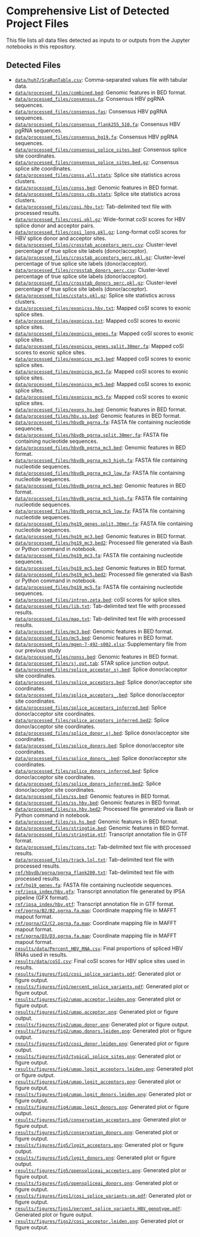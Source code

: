 # Comprehensive List of Detected Project Files

This file lists all data files detected as inputs to or outputs from the Jupyter notebooks in this repository.

## Detected Files
- [`data/huh7/SraRunTable.csv`](data/huh7/SraRunTable.csv): Comma-separated values file with tabular data.
- [`data/processed_files/combined.bed`](data/processed_files/combined.bed): Genomic features in BED format.
- [`data/processed_files/consensus.fa`](data/processed_files/consensus.fa): Consensus HBV pgRNA sequences.
- [`data/processed_files/consensus.fas`](data/processed_files/consensus.fas): Consensus HBV pgRNA sequences.
- [`data/processed_files/consensus_flank255_510.fa`](data/processed_files/consensus_flank255_510.fa): Consensus HBV pgRNA sequences.
- [`data/processed_files/consensus_hg19.fa`](data/processed_files/consensus_hg19.fa): Consensus HBV pgRNA sequences.
- [`data/processed_files/consensus_splice_sites.bed`](data/processed_files/consensus_splice_sites.bed): Consensus splice site coordinates.
- [`data/processed_files/consensus_splice_sites.bed.gz`](data/processed_files/consensus_splice_sites.bed.gz): Consensus splice site coordinates.
- [`data/processed_files/conss.all.stats`](data/processed_files/conss.all.stats): Splice site statistics across clusters.
- [`data/processed_files/conss.bed`](data/processed_files/conss.bed): Genomic features in BED format.
- [`data/processed_files/conss.cds.stats`](data/processed_files/conss.cds.stats): Splice site statistics across clusters.
- [`data/processed_files/cosi.hbv.txt`](data/processed_files/cosi.hbv.txt): Tab-delimited text file with processed results.
- [`data/processed_files/cosi.pkl.gz`](data/processed_files/cosi.pkl.gz): Wide-format coSI scores for HBV splice donor and acceptor pairs.
- [`data/processed_files/cosi_long.pkl.gz`](data/processed_files/cosi_long.pkl.gz): Long-format coSI scores for HBV splice donor and acceptor sites.
- [`data/processed_files/crosstab_acceptors_perc.csv`](data/processed_files/crosstab_acceptors_perc.csv): Cluster-level percentage of true splice site labels (donor/acceptor).
- [`data/processed_files/crosstab_acceptors_perc.pkl.gz`](data/processed_files/crosstab_acceptors_perc.pkl.gz): Cluster-level percentage of true splice site labels (donor/acceptor).
- [`data/processed_files/crosstab_donors_perc.csv`](data/processed_files/crosstab_donors_perc.csv): Cluster-level percentage of true splice site labels (donor/acceptor).
- [`data/processed_files/crosstab_donors_perc.pkl.gz`](data/processed_files/crosstab_donors_perc.pkl.gz): Cluster-level percentage of true splice site labels (donor/acceptor).
- [`data/processed_files/cstats.pkl.gz`](data/processed_files/cstats.pkl.gz): Splice site statistics across clusters.
- [`data/processed_files/exonicss.hbv.txt`](data/processed_files/exonicss.hbv.txt): Mapped coSI scores to exonic splice sites.
- [`data/processed_files/exonicss.txt`](data/processed_files/exonicss.txt): Mapped coSI scores to exonic splice sites.
- [`data/processed_files/exonicss_genes.fa`](data/processed_files/exonicss_genes.fa): Mapped coSI scores to exonic splice sites.
- [`data/processed_files/exonicss_genes.split.30mer.fa`](data/processed_files/exonicss_genes.split.30mer.fa): Mapped coSI scores to exonic splice sites.
- [`data/processed_files/exonicss_mc3.bed`](data/processed_files/exonicss_mc3.bed): Mapped coSI scores to exonic splice sites.
- [`data/processed_files/exonicss_mc3.fa`](data/processed_files/exonicss_mc3.fa): Mapped coSI scores to exonic splice sites.
- [`data/processed_files/exonicss_mc5.bed`](data/processed_files/exonicss_mc5.bed): Mapped coSI scores to exonic splice sites.
- [`data/processed_files/exonicss_mc5.fa`](data/processed_files/exonicss_mc5.fa): Mapped coSI scores to exonic splice sites.
- [`data/processed_files/exons.hs.bed`](data/processed_files/exons.hs.bed): Genomic features in BED format.
- [`data/processed_files/hbv.ss.bed`](data/processed_files/hbv.ss.bed): Genomic features in BED format.
- [`data/processed_files/hbvdb_pgrna.fa`](data/processed_files/hbvdb_pgrna.fa): FASTA file containing nucleotide sequences.
- [`data/processed_files/hbvdb_pgrna.split.30mer.fa`](data/processed_files/hbvdb_pgrna.split.30mer.fa): FASTA file containing nucleotide sequences.
- [`data/processed_files/hbvdb_pgrna_mc3.bed`](data/processed_files/hbvdb_pgrna_mc3.bed): Genomic features in BED format.
- [`data/processed_files/hbvdb_pgrna_mc3_high.fa`](data/processed_files/hbvdb_pgrna_mc3_high.fa): FASTA file containing nucleotide sequences.
- [`data/processed_files/hbvdb_pgrna_mc3_low.fa`](data/processed_files/hbvdb_pgrna_mc3_low.fa): FASTA file containing nucleotide sequences.
- [`data/processed_files/hbvdb_pgrna_mc5.bed`](data/processed_files/hbvdb_pgrna_mc5.bed): Genomic features in BED format.
- [`data/processed_files/hbvdb_pgrna_mc5_high.fa`](data/processed_files/hbvdb_pgrna_mc5_high.fa): FASTA file containing nucleotide sequences.
- [`data/processed_files/hbvdb_pgrna_mc5_low.fa`](data/processed_files/hbvdb_pgrna_mc5_low.fa): FASTA file containing nucleotide sequences.
- [`data/processed_files/hg19_genes.split.30mer.fa`](data/processed_files/hg19_genes.split.30mer.fa): FASTA file containing nucleotide sequences.
- [`data/processed_files/hg19_mc3.bed`](data/processed_files/hg19_mc3.bed): Genomic features in BED format.
- [`data/processed_files/hg19_mc3.bed2`](data/processed_files/hg19_mc3.bed2): Processed file generated via Bash or Python command in notebook.
- [`data/processed_files/hg19_mc3.fa`](data/processed_files/hg19_mc3.fa): FASTA file containing nucleotide sequences.
- [`data/processed_files/hg19_mc5.bed`](data/processed_files/hg19_mc5.bed): Genomic features in BED format.
- [`data/processed_files/hg19_mc5.bed2`](data/processed_files/hg19_mc5.bed2): Processed file generated via Bash or Python command in notebook.
- [`data/processed_files/hg19_mc5.fa`](data/processed_files/hg19_mc5.fa): FASTA file containing nucleotide sequences.
- [`data/processed_files/intron.zeta.bed`](data/processed_files/intron.zeta.bed): coSI scores for splice sites.
- [`data/processed_files/lib.txt`](data/processed_files/lib.txt): Tab-delimited text file with processed results.
- [`data/processed_files/map.txt`](data/processed_files/map.txt): Tab-delimited text file with processed results.
- [`data/processed_files/mc3.bed`](data/processed_files/mc3.bed): Genomic features in BED format.
- [`data/processed_files/mc5.bed`](data/processed_files/mc5.bed): Genomic features in BED format.
- [`data/processed_files/mgen-7-492-s002.xlsx`](data/processed_files/mgen-7-492-s002.xlsx): Supplementary file from our previous study
- [`data/processed_files/nonss.bed`](data/processed_files/nonss.bed): Genomic features in BED format.
- [`data/processed_files/sj.out.tab`](data/processed_files/sj.out.tab): STAR splice junction output.
- [`data/processed_files/splice_acceptor_sj.bed`](data/processed_files/splice_acceptor_sj.bed): Splice donor/acceptor site coordinates.
- [`data/processed_files/splice_acceptors.bed`](data/processed_files/splice_acceptors.bed): Splice donor/acceptor site coordinates.
- [`data/processed_files/splice_acceptors_.bed`](data/processed_files/splice_acceptors_.bed): Splice donor/acceptor site coordinates.
- [`data/processed_files/splice_acceptors_inferred.bed`](data/processed_files/splice_acceptors_inferred.bed): Splice donor/acceptor site coordinates.
- [`data/processed_files/splice_acceptors_inferred.bed2`](data/processed_files/splice_acceptors_inferred.bed2): Splice donor/acceptor site coordinates.
- [`data/processed_files/splice_donor_sj.bed`](data/processed_files/splice_donor_sj.bed): Splice donor/acceptor site coordinates.
- [`data/processed_files/splice_donors.bed`](data/processed_files/splice_donors.bed): Splice donor/acceptor site coordinates.
- [`data/processed_files/splice_donors_.bed`](data/processed_files/splice_donors_.bed): Splice donor/acceptor site coordinates.
- [`data/processed_files/splice_donors_inferred.bed`](data/processed_files/splice_donors_inferred.bed): Splice donor/acceptor site coordinates.
- [`data/processed_files/splice_donors_inferred.bed2`](data/processed_files/splice_donors_inferred.bed2): Splice donor/acceptor site coordinates.
- [`data/processed_files/ss.bed`](data/processed_files/ss.bed): Genomic features in BED format.
- [`data/processed_files/ss.hbv.bed`](data/processed_files/ss.hbv.bed): Genomic features in BED format.
- [`data/processed_files/ss.hbv.bed2`](data/processed_files/ss.hbv.bed2): Processed file generated via Bash or Python command in notebook.
- [`data/processed_files/ss.hs.bed`](data/processed_files/ss.hs.bed): Genomic features in BED format.
- [`data/processed_files/stringtie.bed`](data/processed_files/stringtie.bed): Genomic features in BED format.
- [`data/processed_files/stringtie.gtf`](data/processed_files/stringtie.gtf): Transcript annotation file in GTF format.
- [`data/processed_files/tcons.txt`](data/processed_files/tcons.txt): Tab-delimited text file with processed results.
- [`data/processed_files/track.lol.txt`](data/processed_files/track.lol.txt): Tab-delimited text file with processed results.
- [`ref/hbvdb/pgrna/pgrna_flank200.txt`](ref/hbvdb/pgrna/pgrna_flank200.txt): Tab-delimited text file with processed results.
- [`ref/hg19_genes.fa`](ref/hg19_genes.fa): FASTA file containing nucleotide sequences.
- [`ref/ipsa_index/hbv.gfx`](ref/ipsa_index/hbv.gfx): Transcript annotation file generated by IPSA pipeline (GFX format).
- [`ref/ipsa_index/hbv.gtf`](ref/ipsa_index/hbv.gtf): Transcript annotation file in GTF format.
- [`ref/pgrna/B2/B2.pgrna.fa.map`](ref/pgrna/B2/B2.pgrna.fa.map): Coordinate mapping file in MAFFT mapout format.
- [`ref/pgrna/C2/C2.pgrna.fa.map`](ref/pgrna/C2/C2.pgrna.fa.map): Coordinate mapping file in MAFFT mapout format.
- [`ref/pgrna/D3/D3.pgrna.fa.map`](ref/pgrna/D3/D3.pgrna.fa.map): Coordinate mapping file in MAFFT mapout format.
- [`results/data/Percent_HBV_RNA.csv`](results/data/Percent_HBV_RNA.csv): Final proportions of spliced HBV RNAs used in results.
- [`results/data/coSI.csv`](results/data/coSI.csv): Final coSI scores for HBV splice sites used in results.
- [`results/figures/fig1/cosi_splice_variants.pdf`](results/figures/fig1/cosi_splice_variants.pdf): Generated plot or figure output.
- [`results/figures/fig1/percent_splice_variants.pdf`](results/figures/fig1/percent_splice_variants.pdf): Generated plot or figure output.
- [`results/figures/fig2/umap.acceptor.leiden.png`](results/figures/fig2/umap.acceptor.leiden.png): Generated plot or figure output.
- [`results/figures/fig2/umap.acceptor.png`](results/figures/fig2/umap.acceptor.png): Generated plot or figure output.
- [`results/figures/fig2/umap.donor.png`](results/figures/fig2/umap.donor.png): Generated plot or figure output.
- [`results/figures/fig2/umap.donors.leiden.png`](results/figures/fig2/umap.donors.leiden.png): Generated plot or figure output.
- [`results/figures/fig3/cosi_donor.leiden.png`](results/figures/fig3/cosi_donor.leiden.png): Generated plot or figure output.
- [`results/figures/fig3/typical_splice_sites.png`](results/figures/fig3/typical_splice_sites.png): Generated plot or figure output.
- [`results/figures/fig4/umap.logit_acceptors.leiden.png`](results/figures/fig4/umap.logit_acceptors.leiden.png): Generated plot or figure output.
- [`results/figures/fig4/umap.logit_acceptors.png`](results/figures/fig4/umap.logit_acceptors.png): Generated plot or figure output.
- [`results/figures/fig4/umap.logit_donors.leiden.png`](results/figures/fig4/umap.logit_donors.leiden.png): Generated plot or figure output.
- [`results/figures/fig4/umap.logit_donors.png`](results/figures/fig4/umap.logit_donors.png): Generated plot or figure output.
- [`results/figures/fig5/conservation_acceptors.png`](results/figures/fig5/conservation_acceptors.png): Generated plot or figure output.
- [`results/figures/fig5/conservation_donors.png`](results/figures/fig5/conservation_donors.png): Generated plot or figure output.
- [`results/figures/fig5/logit_acceptors.png`](results/figures/fig5/logit_acceptors.png): Generated plot or figure output.
- [`results/figures/fig5/logit_donors.png`](results/figures/fig5/logit_donors.png): Generated plot or figure output.
- [`results/figures/fig5/openspliceai_acceptors.png`](results/figures/fig5/openspliceai_acceptors.png): Generated plot or figure output.
- [`results/figures/fig5/openspliceai_donors.png`](results/figures/fig5/openspliceai_donors.png): Generated plot or figure output.
- [`results/figures/figs1/cosi_splice_variants-sm.pdf`](results/figures/figs1/cosi_splice_variants-sm.pdf): Generated plot or figure output.
- [`results/figures/figs1/percent_splice_variants_HBV_genotype.pdf`](results/figures/figs1/percent_splice_variants_HBV_genotype.pdf): Generated plot or figure output.
- [`results/figures/figs2/cosi_acceptor.leiden.png`](results/figures/figs2/cosi_acceptor.leiden.png): Generated plot or figure output.
